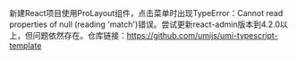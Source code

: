 新建React项目使用ProLayout组件，点击菜单时出现TypeError：Cannot read properties of null (reading 'match')错误。尝试更新react-admin版本到4.2.0以上，但问题依然存在。仓库链接：https://github.com/umijs/umi-typescript-template
